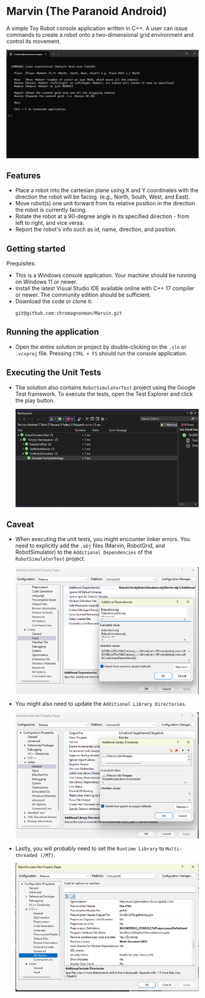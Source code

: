 # Marvin (The Paranoid Android)
A simple Toy Robot console application written in C++. A user can issue commands to create a robot onto a two-dimensional grid environment and control its movement.

![SimulatorMenu](SimulatorMenu.png)

## Features

- Place a robot into the cartesian plane using X and Y coordinates with the direction the robot will be facing. (e.g., North, South, West, and East).
- Move robot(s) one unit forward from its relative position in the direction the robot is currently facing.
- Rotate the robot at a 90-degree angle in its specified direction - from left to right, and vice versa.
- Report the robot's info such as id, name, direction, and position.

## Getting started
Prequisites:
- This is a Windows console application. Your machine should be running on Windows 11 or newer.
- Install the latest Visual Studio IDE available online with C++ 17 compiler or newer. The community edition should be sufficient.
- Download the code or clone it:
	```
	git@github.com:chromagnonman/Marvin.git
	```
## Running the application
-  Open the entire solution or project by double-clicking on the `.sln` or `.vcxproj` file. Pressing `CTRL + F5` should run the console application.

## Executing the Unit Tests
- The solution also contains `RobotSimulatorTest` project using the Google Test framework. To execute the tests, open the Test Explorer and click the play button.

	![TestExplorer](TestExplorer.png)

## Caveat
- When executing the unit tests, you might encounter linker errors. You need to explicitly add the `.obj` files (Marvin, RobotGrid, and RobotSimulator) to the `Additional Dependencies`
  of the `RobotSimulatorTest` project.

	![Linker](Linker.png)
- You might also need to update the `Additional Library Directories`.

	![IncludeDirectories](IncludeDirectories.png)
- Lastly, you will probably need to set the `Runtime Library` to `Multi-threaded (/MT)`.

	![RuntimeLibrary](RuntimeLibrary.png)
	

